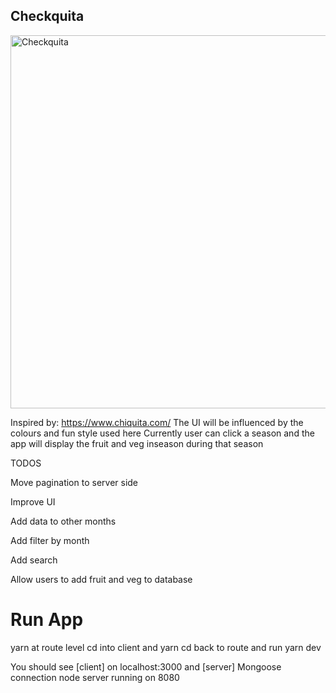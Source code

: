##  Checkquita
<img width="597" alt="Checkquita" src="https://user-images.githubusercontent.com/17074304/140278838-bca5cbc0-e168-42c8-b8f0-4c5f43c8cf4f.png">

Inspired by: https://www.chiquita.com/
The UI will be influenced by the colours and fun style used here
Currently user can click a season and the app will display the fruit and veg inseason during that season

TODOS

Move pagination to server side

Improve UI

Add data to other months

Add filter by month

Add search

Allow users to add fruit and veg to database

# Run App

yarn at route level
cd into client and yarn
cd back to route and run yarn dev

You should see [client] on localhost:3000 and [server] Mongoose connection node server running on 8080 
